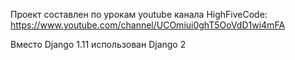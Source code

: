 Проект составлен по урокам youtube канала HighFiveCode:
https://www.youtube.com/channel/UCOmiui0ghT5OoVdD1wi4mFA

Вместо Django 1.11 использован Django 2
